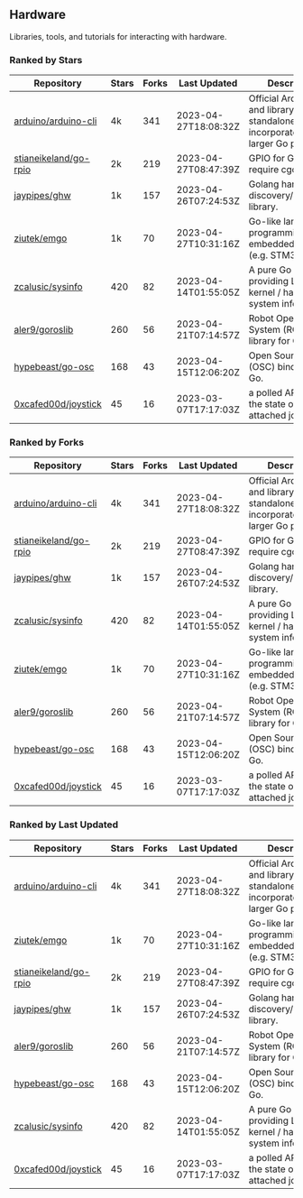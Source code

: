 ## Hardware

Libraries, tools, and tutorials for interacting with hardware.

### Ranked by Stars

| Repository | Stars | Forks | Last Updated | Description | 
|------------|-------|-------|--------------|-------------|
| [arduino/arduino-cli](https://github.com/arduino/arduino-cli) | 4k | 341 | 2023-04-27T18:08:32Z |  Official Arduino CLI and library. Can run standalone, or be incorporated into larger Go projects. |
| [stianeikeland/go-rpio](https://github.com/stianeikeland/go-rpio) | 2k | 219 | 2023-04-27T08:47:39Z |  GPIO for Go, doesn't require cgo. |
| [jaypipes/ghw](https://github.com/jaypipes/ghw) | 1k | 157 | 2023-04-26T07:24:53Z |  Golang hardware discovery/inspection library. |
| [ziutek/emgo](https://github.com/ziutek/emgo) | 1k | 70 | 2023-04-27T10:31:16Z |  Go-like language for programming embedded systems (e.g. STM32 MCU). |
| [zcalusic/sysinfo](https://github.com/zcalusic/sysinfo) | 420 | 82 | 2023-04-14T01:55:05Z |  A pure Go library providing Linux OS / kernel / hardware system information. |
| [aler9/goroslib](https://github.com/aler9/goroslib) | 260 | 56 | 2023-04-21T07:14:57Z |  Robot Operating System (ROS) library for Go. |
| [hypebeast/go-osc](https://github.com/hypebeast/go-osc) | 168 | 43 | 2023-04-15T12:06:20Z |  Open Sound Control (OSC) bindings for Go. |
| [0xcafed00d/joystick](https://github.com/0xcafed00d/joystick) | 45 | 16 | 2023-03-07T17:17:03Z |  a polled API to read the state of an attached joystick. |

### Ranked by Forks

| Repository | Stars | Forks | Last Updated | Description | 
|------------|-------|-------|--------------|-------------|
| [arduino/arduino-cli](https://github.com/arduino/arduino-cli) | 4k | 341 | 2023-04-27T18:08:32Z |  Official Arduino CLI and library. Can run standalone, or be incorporated into larger Go projects. |
| [stianeikeland/go-rpio](https://github.com/stianeikeland/go-rpio) | 2k | 219 | 2023-04-27T08:47:39Z |  GPIO for Go, doesn't require cgo. |
| [jaypipes/ghw](https://github.com/jaypipes/ghw) | 1k | 157 | 2023-04-26T07:24:53Z |  Golang hardware discovery/inspection library. |
| [zcalusic/sysinfo](https://github.com/zcalusic/sysinfo) | 420 | 82 | 2023-04-14T01:55:05Z |  A pure Go library providing Linux OS / kernel / hardware system information. |
| [ziutek/emgo](https://github.com/ziutek/emgo) | 1k | 70 | 2023-04-27T10:31:16Z |  Go-like language for programming embedded systems (e.g. STM32 MCU). |
| [aler9/goroslib](https://github.com/aler9/goroslib) | 260 | 56 | 2023-04-21T07:14:57Z |  Robot Operating System (ROS) library for Go. |
| [hypebeast/go-osc](https://github.com/hypebeast/go-osc) | 168 | 43 | 2023-04-15T12:06:20Z |  Open Sound Control (OSC) bindings for Go. |
| [0xcafed00d/joystick](https://github.com/0xcafed00d/joystick) | 45 | 16 | 2023-03-07T17:17:03Z |  a polled API to read the state of an attached joystick. |

### Ranked by Last Updated

| Repository | Stars | Forks | Last Updated | Description | 
|------------|-------|-------|--------------|-------------|
| [arduino/arduino-cli](https://github.com/arduino/arduino-cli) | 4k | 341 | 2023-04-27T18:08:32Z |  Official Arduino CLI and library. Can run standalone, or be incorporated into larger Go projects. |
| [ziutek/emgo](https://github.com/ziutek/emgo) | 1k | 70 | 2023-04-27T10:31:16Z |  Go-like language for programming embedded systems (e.g. STM32 MCU). |
| [stianeikeland/go-rpio](https://github.com/stianeikeland/go-rpio) | 2k | 219 | 2023-04-27T08:47:39Z |  GPIO for Go, doesn't require cgo. |
| [jaypipes/ghw](https://github.com/jaypipes/ghw) | 1k | 157 | 2023-04-26T07:24:53Z |  Golang hardware discovery/inspection library. |
| [aler9/goroslib](https://github.com/aler9/goroslib) | 260 | 56 | 2023-04-21T07:14:57Z |  Robot Operating System (ROS) library for Go. |
| [hypebeast/go-osc](https://github.com/hypebeast/go-osc) | 168 | 43 | 2023-04-15T12:06:20Z |  Open Sound Control (OSC) bindings for Go. |
| [zcalusic/sysinfo](https://github.com/zcalusic/sysinfo) | 420 | 82 | 2023-04-14T01:55:05Z |  A pure Go library providing Linux OS / kernel / hardware system information. |
| [0xcafed00d/joystick](https://github.com/0xcafed00d/joystick) | 45 | 16 | 2023-03-07T17:17:03Z |  a polled API to read the state of an attached joystick. |

